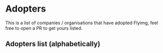 # Adopters

This is a list of companies / organisations that have adopted Flyimg, feel free to open a PR to get yours listed.

## Adopters list (alphabetically)
